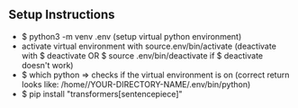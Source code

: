 ## Setup Instructions

* $ python3 -m venv .env (setup virtual python environment)
* activate virtual environment with source.env/bin/activate (deactivate with $ deactivate OR $ source .env/bin/deactivate if $ deactivate doesn't work)
* $ which python => checks if the virtual environment is on (correct return looks like: /home/<user>/YOUR-DIRECTORY-NAME/.env/bin/python)
* $ pip install "transformers[sentencepiece]"